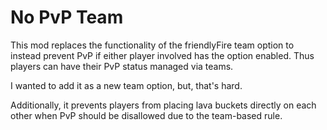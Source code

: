 # No PvP Team

This mod replaces the functionality of the friendlyFire team option to instead prevent PvP if either player involved has the option enabled.
Thus players can have their PvP status managed via teams.

I wanted to add it as a new team option, but, that's hard.

Additionally, it prevents players from placing lava buckets directly on each other when PvP should be disallowed due to the team-based rule.
